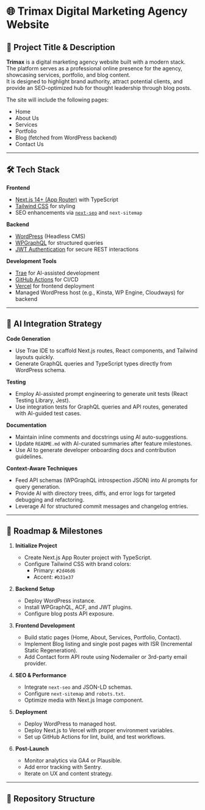 # 🌐 Trimax Digital Marketing Agency Website

## 🔖 Project Title & Description
**Trimax** is a digital marketing agency website built with a modern stack.  
The platform serves as a professional online presence for the agency, showcasing services, portfolio, and blog content.  
It is designed to highlight brand authority, attract potential clients, and provide an SEO-optimized hub for thought leadership through blog posts.

The site will include the following pages:
- Home
- About Us
- Services
- Portfolio
- Blog (fetched from WordPress backend)
- Contact Us

---

## 🛠️ Tech Stack
**Frontend**
- [Next.js 14+ (App Router)](https://nextjs.org/) with TypeScript
- [Tailwind CSS](https://tailwindcss.com/) for styling
- SEO enhancements via [`next-seo`](https://github.com/garmeeh/next-seo) and `next-sitemap`

**Backend**
- [WordPress](https://wordpress.org/) (Headless CMS)
- [WPGraphQL](https://www.wpgraphql.com/) for structured queries
- [JWT Authentication](https://wordpress.org/plugins/jwt-authentication-for-wp-rest-api/) for secure REST interactions

**Development Tools**
- [Trae](https://trae.ai/) for AI-assisted development
- [GitHub Actions](https://docs.github.com/en/actions) for CI/CD
- [Vercel](https://vercel.com/) for frontend deployment
- Managed WordPress host (e.g., Kinsta, WP Engine, Cloudways) for backend

---

## 🧠 AI Integration Strategy

**Code Generation**
- Use Trae IDE to scaffold Next.js routes, React components, and Tailwind layouts quickly.
- Generate GraphQL queries and TypeScript types directly from WordPress schema.

**Testing**
- Employ AI-assisted prompt engineering to generate unit tests (React Testing Library, Jest).
- Use integration tests for GraphQL queries and API routes, generated with AI-guided test cases.

**Documentation**
- Maintain inline comments and docstrings using AI auto-suggestions.
- Update `README.md` with AI-curated summaries after feature milestones.
- Use AI to generate developer onboarding docs and contribution guidelines.

**Context-Aware Techniques**
- Feed API schemas (WPGraphQL introspection JSON) into AI prompts for query generation.
- Provide AI with directory trees, diffs, and error logs for targeted debugging and refactoring.
- Leverage AI for structured commit messages and changelog entries.

---

## 🚀 Roadmap & Milestones
1. **Initialize Project**
   - Create Next.js App Router project with TypeScript.
   - Configure Tailwind CSS with brand colors:
     - Primary: `#2d46d6`
     - Accent: `#b31e37`

2. **Backend Setup**
   - Deploy WordPress instance.
   - Install WPGraphQL, ACF, and JWT plugins.
   - Configure blog posts API exposure.

3. **Frontend Development**
   - Build static pages (Home, About, Services, Portfolio, Contact).
   - Implement Blog listing and single post pages with ISR (Incremental Static Regeneration).
   - Add Contact form API route using Nodemailer or 3rd-party email provider.

4. **SEO & Performance**
   - Integrate `next-seo` and JSON-LD schemas.
   - Configure `next-sitemap` and `robots.txt`.
   - Optimize media with Next.js Image component.

5. **Deployment**
   - Deploy WordPress to managed host.
   - Deploy Next.js to Vercel with proper environment variables.
   - Set up GitHub Actions for lint, build, and test workflows.

6. **Post-Launch**
   - Monitor analytics via GA4 or Plausible.
   - Add error tracking with Sentry.
   - Iterate on UX and content strategy.

---

## 📂 Repository Structure
